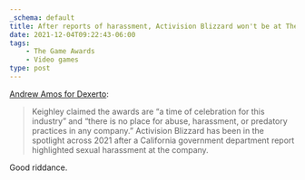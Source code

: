 ```yaml
---
_schema: default
title: After reports of harassment, Activision Blizzard won't be at The Game Awards
date: 2021-12-04T09:22:43-06:00
tags:
    - The Game Awards
    - Video games
type: post
---
```

[Andrew Amos for Dexerto](https://www.dexerto.com/gaming/activision-blizzard-wont-appear-at-the-game-awards-after-controversy-1713484/):

> Keighley claimed the awards are “a time of celebration for this industry” and “there is no place for abuse, harassment, or predatory practices in any company.” Activision Blizzard has been in the spotlight across 2021 after a California government department report highlighted sexual harassment at the company.

Good riddance.